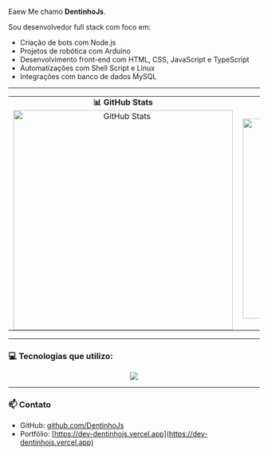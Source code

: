 Eaew Me chamo **DentinhoJs**.

Sou desenvolvedor full stack com foco em:
- Criação de bots com Node.js
- Projetos de robótica com Arduino
- Desenvolvimento front-end com HTML, CSS, JavaScript e TypeScript
- Automatizações com Shell Script e Linux
- Integrações com banco de dados MySQL

---

<table align="center" style="border-collapse: collapse; border: none;">
  <tr>
    <td align="center" style="padding: 0 10px; border: none;">
      <strong>📊 GitHub Stats</strong><br/>
      <img 
        src="https://github-readme-stats.vercel.app/api?username=DentinhoJs&show_icons=true&theme=radical&count_private=true" 
        width="440" 
        alt="GitHub Stats" 
        style="border:none;"
      />
    </td>
    <td align="center" style="padding: 0 10px; border: none;">
      <strong>🔥 Linguagens Mais Usadas</strong><br/>
      <img 
        src="https://github-readme-stats.vercel.app/api/top-langs/?username=DentinhoJs&layout=compact&theme=radical" 
        width="400" 
        alt="Linguagens Mais Usadas" 
        style="border:none;"
      />
    </td>
  </tr>
</table>

---

### 💻 Tecnologias que utilizo:

<p align="center">
  <a href="https://skillicons.dev">
    <img src="https://skillicons.dev/icons?i=discord,vscode,arduino,cpp,cs,react,nodejs,mongodb,mint,linux,kali,mysql,ts,js,npm" />
  </a>
</p>

---

### 📫 Contato

- GitHub: [github.com/DentinhoJs](https://github.com/DentinhoJs)
- Portfólio: [https://dev-dentinhojs.vercel.app](https://dev-dentinhojs.vercel.app)
